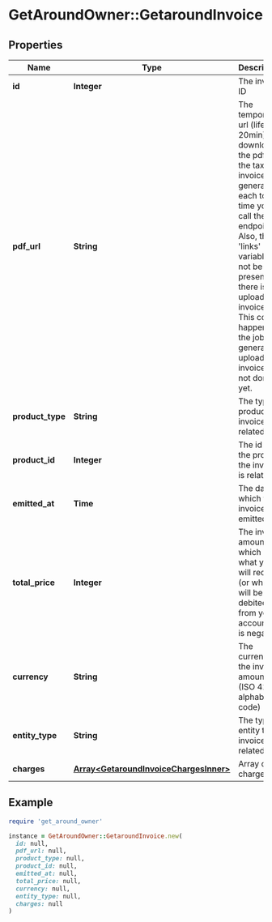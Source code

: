 # GetAroundOwner::GetaroundInvoice

## Properties

| Name | Type | Description | Notes |
| ---- | ---- | ----------- | ----- |
| **id** | **Integer** | The invoice ID |  |
| **pdf_url** | **String** | The temporary url (lifetime: 20min) to download the pdf of the tax invoice is generated each to time you call the endpoint. Also, the &#39;links&#39; variable will not be present if there is no uploaded invoice yet. This could happen if the job to generate &amp; upload the invoice is not done yet. |  |
| **product_type** | **String** | The type of product the invoice is related to |  |
| **product_id** | **Integer** | The id of the product the invoice is related to |  |
| **emitted_at** | **Time** | The date at which the invoice was emitted |  |
| **total_price** | **Integer** | The invoice amount, which is what you will receive (or which will be debited from your account if it is negative) |  |
| **currency** | **String** | The currency of the invoice amount (ISO 4217 alphabetic code) |  |
| **entity_type** | **String** | The type of entity the invoice is related to |  |
| **charges** | [**Array&lt;GetaroundInvoiceChargesInner&gt;**](GetaroundInvoiceChargesInner.md) | Array of charges | [optional] |

## Example

```ruby
require 'get_around_owner'

instance = GetAroundOwner::GetaroundInvoice.new(
  id: null,
  pdf_url: null,
  product_type: null,
  product_id: null,
  emitted_at: null,
  total_price: null,
  currency: null,
  entity_type: null,
  charges: null
)
```

